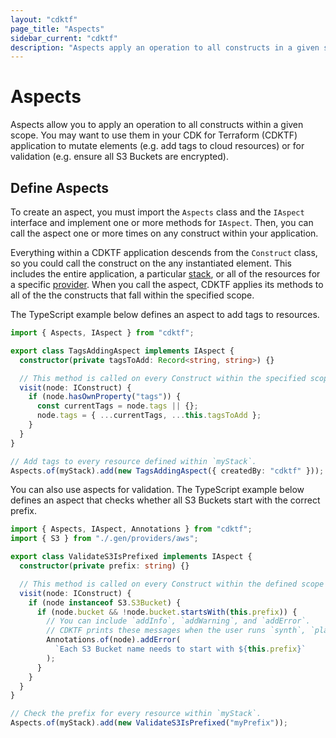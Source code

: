 ```yaml
---
layout: "cdktf"
page_title: "Aspects"
sidebar_current: "cdktf"
description: "Aspects apply an operation to all constructs in a given scope. You can use them for mutation (e.g., add resource tags) and validation (e.g., check encryption)."
---
```


# Aspects

Aspects allow you to apply an operation to all constructs within a given scope. You may want to use them in your CDK for Terraform (CDKTF) application to mutate elements (e.g. add tags to cloud resources) or for validation (e.g. ensure all S3 Buckets are encrypted).

## Define Aspects

To create an aspect, you must import the `Aspects` class and the `IAspect` interface and implement one or more methods for `IAspect`. Then, you can call the aspect one or more times on any construct within your application.

Everything within a CDKTF application descends from the `Construct` class, so you could call the construct on the any instantiated element. This includes the entire application, a particular [stack](/docs/cdktf/concepts/stacks.html), or all of the resources for a specific [provider](/docs/cdktf/concepts/providers-and-resources.html). When you call the aspect, CDKTF applies its methods to all of the the constructs that fall within the specified scope.

The TypeScript example below defines an aspect to add tags to resources.

```ts
import { Aspects, IAspect } from "cdktf";

export class TagsAddingAspect implements IAspect {
  constructor(private tagsToAdd: Record<string, string>) {}

  // This method is called on every Construct within the specified scope (resources, data sources, etc.).
  visit(node: IConstruct) {
    if (node.hasOwnProperty("tags")) {
      const currentTags = node.tags || {};
      node.tags = { ...currentTags, ...this.tagsToAdd };
    }
  }
}

// Add tags to every resource defined within `myStack`.
Aspects.of(myStack).add(new TagsAddingAspect({ createdBy: "cdktf" }));
```

You can also use aspects for validation. The TypeScript example below defines an aspect that checks whether all S3 Buckets start with the correct prefix.

```ts
import { Aspects, IAspect, Annotations } from "cdktf";
import { S3 } from "./.gen/providers/aws";

export class ValidateS3IsPrefixed implements IAspect {
  constructor(private prefix: string) {}

  // This method is called on every Construct within the defined scope (resource, data sources, etc.).
  visit(node: IConstruct) {
    if (node instanceof S3.S3Bucket) {
      if (node.bucket && !node.bucket.startsWith(this.prefix)) {
        // You can include `addInfo`, `addWarning`, and `addError`.
        // CDKTF prints these messages when the user runs `synth`, `plan`, or `deploy`.
        Annotations.of(node).addError(
          `Each S3 Bucket name needs to start with ${this.prefix}`
        );
      }
    }
  }
}

// Check the prefix for every resource within `myStack`.
Aspects.of(myStack).add(new ValidateS3IsPrefixed("myPrefix"));
```
